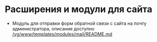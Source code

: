 # Расширения и модули для сайта

  - Модуль для отправки форм обратной связи с сайта на почту администратора, описание доступно [/vg/www/templates/modules/mail/README.md](https://github.com/VladimiravGav/vg/tree/master/vg/www/templates/modules/mail/README.md)